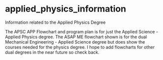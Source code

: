 # applied_physics_information
Information related to the Applied Physics Degree

The APSC APP Flowchart and program plan is for just the Applied Science - Applied Physics degree.  The ASAP ME flowchart shown is for the dual Mechanical Engineering - Applied Science degree but does show the courses needed for the physics degree.  I hope to add flowcharts for other dual degrees in the near future so check back.
